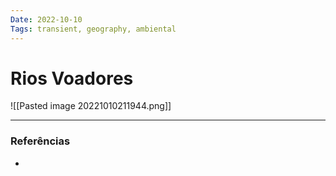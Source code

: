 ```yaml
---
Date: 2022-10-10
Tags: transient, geography, ambiental
---
```

# Rios Voadores
![[Pasted image 20221010211944.png]]



---
### Referências
- 